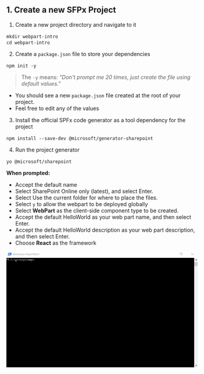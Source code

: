 
## 1. Create a new SFPx Project
1. Create a new project directory and navigate to it
```
mkdir webpart-intro
cd webpart-intro
```
2. Create a `package.json` file to store your dependencies
```
npm init -y
```
> The `-y` means: *"Don't prompt me 20 times, just create the file using default values."*
- You should see a new `package.json` file created at the root of your project. 
- Feel free to edit any of the values

3. Install the official SPFx code generator as a tool dependency for the project
```
npm install --save-dev @microsoft/generator-sharepoint
```
4. Run the project generator
```
yo @microsoft/sharepoint
```
**When prompted:**
- Accept the default name
- Select SharePoint Online only (latest), and select Enter.
- Select Use the current folder for where to place the files.
- Select `y` to allow the webpart to be deployed globally
- Select **WebPart** as the client-side component type to be created.
- Accept the default HelloWorld as your web part name, and then select Enter.
- Accept the default HelloWorld description as your web part description, and then select Enter.
- Choose **React** as the framework

![Project Generator](docs/generator.gif)
